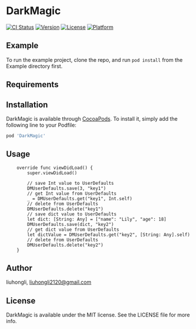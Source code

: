 # DarkMagic

[![CI Status](https://img.shields.io/travis/liuhongli/DarkMagic.svg?style=flat)](https://travis-ci.org/liuhongli/DarkMagic)
[![Version](https://img.shields.io/cocoapods/v/DarkMagic.svg?style=flat)](https://cocoapods.org/pods/DarkMagic)
[![License](https://img.shields.io/cocoapods/l/DarkMagic.svg?style=flat)](https://cocoapods.org/pods/DarkMagic)
[![Platform](https://img.shields.io/cocoapods/p/DarkMagic.svg?style=flat)](https://cocoapods.org/pods/DarkMagic)

## Example

To run the example project, clone the repo, and run `pod install` from the Example directory first.

## Requirements

## Installation

DarkMagic is available through [CocoaPods](https://cocoapods.org). To install
it, simply add the following line to your Podfile:

```ruby
pod 'DarkMagic'
```

## Usage
```
    override func viewDidLoad() {
        super.viewDidLoad()

        // save Int value to UserDefaults
        DMUserDefaults.save(3, "key1")
        // get Int value from UserDefaults
        _ = DMUserDefaults.get("key1", Int.self)
        // delete from UserDefaults
        DMUserDefaults.delete("key1")
        // save dict value to UserDefaults
        let dict: [String: Any] = ["name": "Lily", "age": 18]
        DMUserDefaults.save(dict, "key2")
        // get dict value from UserDefaults
        let dictValue = DMUserDefaults.get("key2", [String: Any].self)
        // delete from UserDefaults
        DMUserDefaults.delete("key2")
    }
```

## Author

liuhongli, liuhongli2120@gmail.com

## License

DarkMagic is available under the MIT license. See the LICENSE file for more info.
